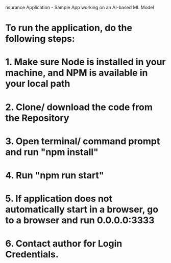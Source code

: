 nsurance Application - Sample App working on an AI-based ML Model

# To run the application, do the following steps:

# 1. Make sure Node is installed in your machine, and NPM is available in your local path
# 2. Clone/ download the code from the Repository
# 3. Open terminal/ command prompt and run "npm install"
# 4. Run "npm run start"  
# 5. If application does not automatically start in a browser, go to a browser and run 0.0.0.0:3333
# 6. Contact author for Login Credentials. 
